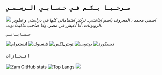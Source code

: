 ## `مـرحـبـا بـكـم فـي حـسـابـي الـرسـمـي`

<a href="https://github.com/mohamedkun15"><img src="https://cardivo.vercel.app/api?name=𝑰𝒕𝒂𝒄𝒉𝒊𝑿𝑽𝑰&description=مرحباً+انا+ايتاتشي.+مطور+مشروع+ماكيما+بوت.&image=https://telegra.ph/file/abe42c9e1a317075e6083.jpg/revision/latest?cb=20200606024545&usqp=CAU&usqp=CAU&backgroundColor=%23ecf0f1&instagram=mohitachi9&whatsapp=Azami_YT&pattern=leaf&colorPattern=%23eaeaea" /><a>
_اسمي محمد ، المعروف باسم ايتاتشي. تركيز اهتماماتي كلها في دراستي و تطوير الروبوتات. أنا أعيش في مصر. وانا صاحب ماكيما بوت._

`حـسـابـاتـي`

<a href="https://www.instagram.com/mohitachi9?igsh=MXEybTFwajJ2MnhscQ==" target="_blank"><img src="https://img.shields.io/badge/Instagram-%23E4405F.svg?&style=flat-square&logo=instagram&logoColor=white" alt="انستغرام"></a>
<a href="https://www.facebook.com/profile.php?id=61555760529017&mibextid=ZbWKwL" target="_blank"><img src="https://img.shields.io/badge/Facebook-%231877F2.svg?&style=flat-square&logo=facebook&logoColor=white" alt="فيسبوك"></a>
<a href="https://x.com/kun_mohame65192?t=qyWyBUzO3DpbmABQ-XwY4Q&s=09" target="_blank"><img src="https://img.shields.io/twitter/url?url=https%3A%2F%2Fimg.shields.io%2Ftwitter%2Ffollow%2FSharli_Zam&style=flat-square&logo=x&logoColor=white" alt="تويتر_اكس"></a>
[![يوتيوب](https://img.shields.io/badge/YouTube-%23FF0000.svg?logo=YouTube&logoColor=white)](https://youtube.com/@mohitachikun7?si=owAeiltN5HRue8OY)
[![ديسكورد](https://img.shields.io/badge/Discord-%237289DA.svg?logo=discord&logoColor=white)](https://discord.gg/https://discord.gg/mohkun_kun_78780) 
   
### `انـجـازات`

![Zam GitHub stats](https://github-readme-stats.vercel.app/api?username=mohamedkun15\&rank_icon=github&theme=algolia&locale=ar)
[![Top Langs](https://github-readme-stats.vercel.app/api/top-langs/?username=mohamedkun15&theme=algolia&locale=ar)](https://github.com/AzamiJs)
![](https://github-contributor-stats.vercel.app/api?username=mohamedkun15&limit=5&theme=algolia&combine_all_yearly_contributions=true&locale=ar)
</a>
